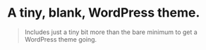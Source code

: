 # A tiny, blank, WordPress theme.

> Includes just a tiny bit more than the bare minimum to get a WordPress theme going.
